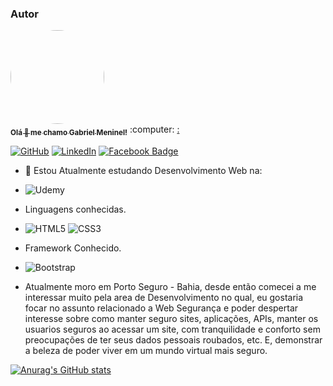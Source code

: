 ### Autor

<a href="https://www.linkedin.com/in/gabriel-fernando-b07691210/">
 <img style="border-radius: 50%;" src="https://user-images.githubusercontent.com/86811157/127682413-a08e0645-2180-4919-87b9-c8ea84ae3f87.jpg" width="150px;" alt="">
 <br>
 <sub><b>Olá 👋 me chamo Gabriel Meninel!</b></sub></a> :computer: <a href="https://www.linkedin.com/in/gabriel-fernando-b07691210/" title="MeninelDev">:</a>
<br>

[![GitHub](https://img.shields.io/badge/github-%23121011.svg?style=for-the-badge&logo=github&logoColor=white&link=https://github.com/MeninelDev)](https://github.com/MeninelDev)
[![LinkedIn](https://img.shields.io/badge/linkedin-%230077B5.svg?style=for-the-badge&logo=linkedin&logoColor=white&link=https://www.linkedin.com/in/gabriel-fernando-b07691210/)](https://www.linkedin.com/in/gabriel-fernando-b07691210/)
[![Facebook Badge](https://img.shields.io/badge/Facebook-%231877F2.svg?style=for-the-badge&logo=Facebook&logoColor=white&link=https://www.facebook.com/gabriel.fernando.14606)](https://www.facebook.com/gabriel.fernando.14606/)

- 🌱 Estou Atualmente estudando Desenvolvimento Web na:
- ![Udemy](https://img.shields.io/badge/Udemy-%23EA5252.svg?style=for-the-badge&logo=Udemy&logoColor=white)
- Linguagens conhecidas.
- ![HTML5](https://img.shields.io/badge/html5-%23E34F26.svg?style=for-the-badge&logo=html5&logoColor=white)
  ![CSS3](https://img.shields.io/badge/css3-%231572B6.svg?style=for-the-badge&logo=css3&logoColor=white)
- Framework Conhecido.
- ![Bootstrap](https://img.shields.io/badge/bootstrap-%23563D7C.svg?style=for-the-badge&logo=bootstrap&logoColor=white)

- Atualmente moro em Porto Seguro - Bahia, desde então comecei a me interessar muito pela area de Desenvolvimento no qual, eu gostaria focar no assunto relacionado a Web Segurança e poder despertar interesse sobre como manter seguro sites, aplicações, APIs, manter os usuarios seguros ao acessar um site, com tranquilidade e conforto sem preocupações de ter seus dados pessoais roubados, etc. E, demonstrar a beleza de poder viver em um mundo virtual mais seguro.


[![Anurag's GitHub stats](https://github-readme-stats.vercel.app/api?username=MeninelDev&show_icons=true&theme=dracula)](https://github.com/anuraghazra/github-readme-stats)
